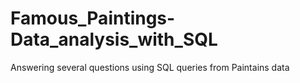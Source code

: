 # Famous_Paintings-Data_analysis_with_SQL
Answering several questions using SQL queries from Paintains data
